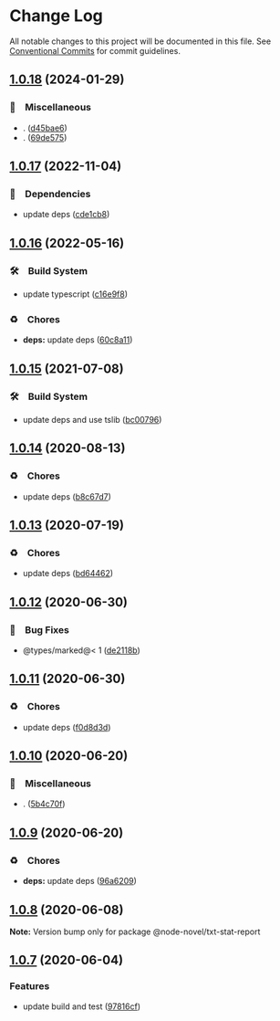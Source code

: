 # Change Log

All notable changes to this project will be documented in this file.
See [Conventional Commits](https://conventionalcommits.org) for commit guidelines.

## [1.0.18](https://github.com/bluelovers/ws-node-novel/compare/@node-novel/txt-stat-report@1.0.17...@node-novel/txt-stat-report@1.0.18) (2024-01-29)



### 🔖　Miscellaneous

* . ([d45bae6](https://github.com/bluelovers/ws-node-novel/commit/d45bae6b88f64b145431df81649ec04be2817785))
* . ([69de575](https://github.com/bluelovers/ws-node-novel/commit/69de5751edca049c0a4c350ed67acb3046ceb02c))



## [1.0.17](https://github.com/bluelovers/ws-node-novel/compare/@node-novel/txt-stat-report@1.0.16...@node-novel/txt-stat-report@1.0.17) (2022-11-04)



### 📌　Dependencies

* update deps ([cde1cb8](https://github.com/bluelovers/ws-node-novel/commit/cde1cb8cc36615d5a71b88cca9121d6219746811))



## [1.0.16](https://github.com/bluelovers/ws-node-novel/compare/@node-novel/txt-stat-report@1.0.15...@node-novel/txt-stat-report@1.0.16) (2022-05-16)


### 🛠　Build System

* update typescript ([c16e9f8](https://github.com/bluelovers/ws-node-novel/commit/c16e9f83eb0ba558175485120a2e9334f80bcbd3))


### ♻️　Chores

* **deps:** update deps ([60c8a11](https://github.com/bluelovers/ws-node-novel/commit/60c8a119f095ed04a4c28dcd1774e4e8f0970970))





## [1.0.15](https://github.com/bluelovers/ws-node-novel/compare/@node-novel/txt-stat-report@1.0.14...@node-novel/txt-stat-report@1.0.15) (2021-07-08)


### 🛠　Build System

* update deps and use tslib ([bc00796](https://github.com/bluelovers/ws-node-novel/commit/bc007968e0dde703a1b4e79d147bd7122fe3468b))





## [1.0.14](https://github.com/bluelovers/ws-node-novel/compare/@node-novel/txt-stat-report@1.0.13...@node-novel/txt-stat-report@1.0.14) (2020-08-13)


### ♻️　Chores

* update deps ([b8c67d7](https://github.com/bluelovers/ws-node-novel/commit/b8c67d7e0447d0afdedef9d1023f254c929efbeb))





## [1.0.13](https://github.com/bluelovers/ws-node-novel/compare/@node-novel/txt-stat-report@1.0.12...@node-novel/txt-stat-report@1.0.13) (2020-07-19)


### ♻️　Chores

* update deps ([bd64462](https://github.com/bluelovers/ws-node-novel/commit/bd644622f4f1f4941293c180272df22ec30d402a))





## [1.0.12](https://github.com/bluelovers/ws-node-novel/compare/@node-novel/txt-stat-report@1.0.11...@node-novel/txt-stat-report@1.0.12) (2020-06-30)


### 🐛　Bug Fixes

* @types/marked@< 1 ([de2118b](https://github.com/bluelovers/ws-node-novel/commit/de2118bde74358c4338e7d9ca7258df7d3ce24bb))





## [1.0.11](https://github.com/bluelovers/ws-node-novel/compare/@node-novel/txt-stat-report@1.0.10...@node-novel/txt-stat-report@1.0.11) (2020-06-30)


### ♻️　Chores

* update deps ([f0d8d3d](https://github.com/bluelovers/ws-node-novel/commit/f0d8d3d96cef067e3f1c2bc8c5e4110110d5c25b))





## [1.0.10](https://github.com/bluelovers/ws-node-novel/compare/@node-novel/txt-stat-report@1.0.9...@node-novel/txt-stat-report@1.0.10) (2020-06-20)


### 🔖　Miscellaneous

* . ([5b4c70f](https://github.com/bluelovers/ws-node-novel/commit/5b4c70fc018e2f2622187143859a9783c5370849))





## [1.0.9](https://github.com/bluelovers/ws-node-novel/compare/@node-novel/txt-stat-report@1.0.8...@node-novel/txt-stat-report@1.0.9) (2020-06-20)


### ♻️　Chores

* **deps:** update deps ([96a6209](https://github.com/bluelovers/ws-node-novel/commit/96a62099f0774dae433a16b9e20f2c4ddd518749))





## [1.0.8](https://github.com/bluelovers/ws-node-novel/compare/@node-novel/txt-stat-report@1.0.7...@node-novel/txt-stat-report@1.0.8) (2020-06-08)

**Note:** Version bump only for package @node-novel/txt-stat-report





## [1.0.7](https://github.com/bluelovers/ws-node-novel/compare/@node-novel/txt-stat-report@1.0.6...@node-novel/txt-stat-report@1.0.7) (2020-06-04)


### Features

* update build and test ([97816cf](https://github.com/bluelovers/ws-node-novel/commit/97816cfc4ef513d3cdeb5fc525a010543123fa76))
